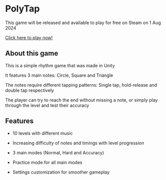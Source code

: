 # PolyTap

This game will be released and available to play for free on Steam on 1 Aug 2024

[Click here to play now!](https://store.steampowered.com/app/3104050/PolyTap/)

## About this game
This is a simple rhythm game that was made in Unity

It features 3 main notes: Circle, Square and Triangle

The notes require different tapping patterns: Single tap, hold-release and double tap respectively

The player can try to reach the end without missing a note, or simply play through the level and test their accuracy

## Features
- 10 levels with different music
  
- Increasing difficulty of notes and timings with level progression
  
- 3 main modes (Normal, Hard and Accuracy)
  
- Practice mode for all main modes
  
- Settings customization for smoother gameplay
